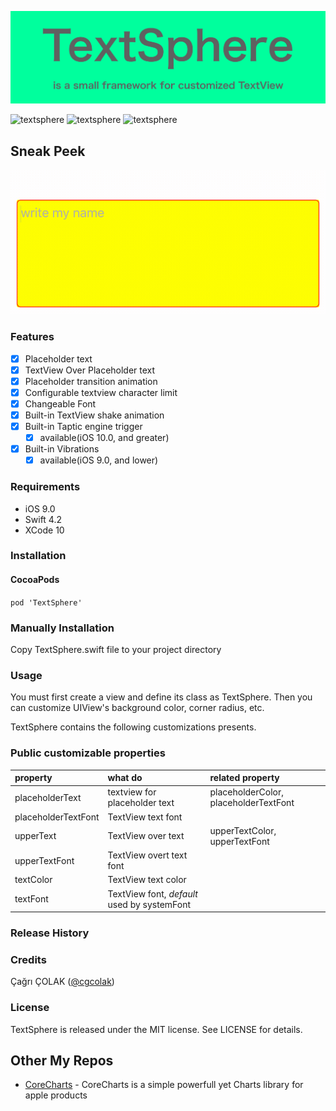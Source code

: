 ![textsphere](logo.png)

![textsphere](https://img.shields.io/github/last-commit/cagricolak/textsphere/master.svg)
![textsphere](https://img.shields.io/github/issues/cagricolak/textsphere.svg)
![textsphere](https://img.shields.io/github/license/cagricolak/textsphere.svg?style=flat-square)

## Sneak Peek

![textsphere](TextSphere-sneak-peek.gif)

### Features
- [x] Placeholder text
- [x] TextView Over Placeholder text
- [x] Placeholder transition animation
- [x] Configurable textview character limit
- [x] Changeable Font
- [x] Built-in TextView shake animation
- [x] Built-in Taptic engine trigger
  - [x] available(iOS 10.0, and greater)
- [x] Built-in Vibrations
  - [x] available(iOS 9.0, and lower)

### Requirements
- iOS 9.0
- Swift 4.2
- XCode 10

### Installation

#### CocoaPods

`pod 'TextSphere'`

### Manually Installation
Copy TextSphere.swift file to your project directory

### Usage
You must first create a view and define its class as TextSphere. Then you can customize UIView's background color, corner radius, etc.

TextSphere contains the following customizations presents.

### Public customizable properties
| property        | what do         | related property       
| :------------- |:-------------|:-------------|
| placeholderText      | textview for placeholder text | placeholderColor, placeholderTextFont
| placeholderTextFont| TextView text font
| upperText      | TextView over text      | upperTextColor, upperTextFont
| upperTextFont | TextView overt text font
| textColor | TextView text color      |
| textFont | TextView font, *default* used by systemFont

### Release History

### Credits
Çağrı ÇOLAK ([@cgcolak](https://twitter.com/cgcolak))
### License
TextSphere is released under the MIT license. See LICENSE for details.

## Other My Repos
- [CoreCharts](https://github.com/cagricolak/CoreCharts) - CoreCharts is a simple powerfull yet Charts library for apple products


